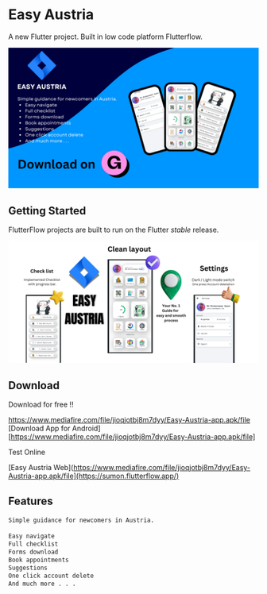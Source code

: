 # Easy Austria

A new Flutter project. Built in low code platform Flutterflow.

![alt text](<EASY AUSTRIA.png>)

## Getting Started

FlutterFlow projects are built to run on the Flutter _stable_ release.

![alt text](<Your paragraph text.png>)

## Download

Download for free !!

https://www.mediafire.com/file/jioqjotbj8m7dyy/Easy-Austria-app.apk/file
[Download App for Android][https://www.mediafire.com/file/jioqjotbj8m7dyy/Easy-Austria-app.apk/file]

Test Online

[Easy Austria Web](https://www.mediafire.com/file/jioqjotbj8m7dyy/Easy-Austria-app.apk/file](https://sumon.flutterflow.app/)


## Features

```
Simple guidance for newcomers in Austria.

Easy navigate
Full checklist
Forms download
Book appointments
Suggestions
One click account delete
And much more . . . 
```
